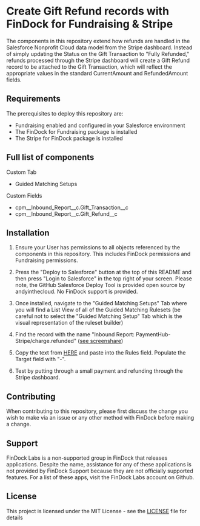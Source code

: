 # Create Gift Refund records with FinDock for Fundraising & Stripe

The components in this repository extend how refunds are handled in the Salesforce Nonprofit Cloud data model from the Stripe dashboard. Instead of simply updating the Status on the Gift Transaction to "Fully Refunded," refunds processed through the Stripe dashboard will create a Gift Refund record to be attached to the Gift Transaction, which will reflect the appropriate values in the standard CurrentAmount and RefundedAmount fields.

## Requirements

The prerequisites to deploy this repository are:

- Fundraising enabled and configured in your Salesforce environment
- The FinDock for Fundraising package is installed
- The Stripe for FinDock package is installed

## Full list of components

Custom Tab
- Guided Matching Setups

Custom Fields
- cpm__Inbound_Report__c.Gift_Transaction__c
- cpm__Inbound_Report__c.Gift_Refund__c

## Installation
1. Ensure your User has permissions to all objects referenced by the components in this repository. This includes FinDock permissions and Fundraising permissions.

2. Press the "Deploy to Salesforce" button at the top of this README and then press "Login to Salesforce" in the top right of your screen. Please note, the GitHub Salesforce Deploy Tool is provided open source by andyinthecloud. No FinDock support is provided.

3. Once installed, navigate to the "Guided Matching Setups" Tab where you will find a List View of all of the Guided Matching Rulesets (be careful not to select the "Guided Matching Setup" Tab which is the visual representation of the ruleset builder)

4. Find the record with the name "Inbound Report: PaymentHub-Stripe/charge.refunded" ([see screenshare]([https://screen.studio/share/Rgly8317]))

5. Copy the text from [HERE](/JSONChargeRefunded) and paste into the Rules field. Populate the Target field with "-".

6. Test by putting through a small payment and refunding through the Stripe dashboard. 

## Contributing

When contributing to this repository, please first discuss the change you wish to make via an issue or any other method with FinDock before making a change.

## Support

FinDock Labs is a non-supported group in FinDock that releases applications. Despite the name, assistance for any of these applications is not provided by FinDock Support because they are not officially supported features. For a list of these apps, visit the FinDock Labs account on Github. 

## License

This project is licensed under the MIT License - see the [LICENSE](/LICENSE) file for details
